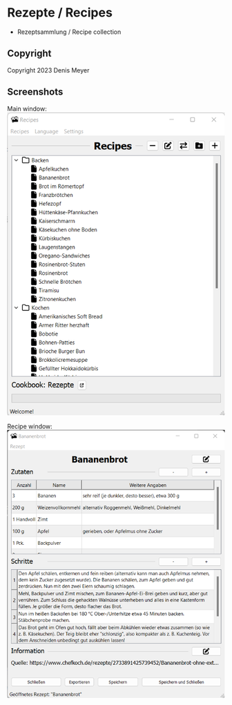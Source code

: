 # Rezepte / Recipes

* Rezeptsammlung / Recipe collection

## Copyright

Copyright 2023 Denis Meyer

## Screenshots

Main window:  
![Screenshot](resources/img/screenshot-1.png "Main window")

Recipe window:  
![Screenshot](resources/img/screenshot-2.png "Recipe window")

